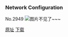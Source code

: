 ### Network Configuration
No.2949
![图片不见了~~~](https://imgs.xkcd.com/comics/network_configuration.png)

[原址](https://xkcd.com//2949) [下载](https://imgs.xkcd.com/comics/network_configuration.png)

